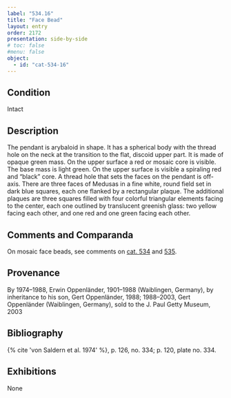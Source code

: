 ```yaml
---
label: "534.16"
title: "Face Bead"
layout: entry
order: 2172
presentation: side-by-side
# toc: false
#menu: false 
object:
  - id: "cat-534-16"
---
```


## Condition

Intact

## Description

The pendant is arybaloid in shape. It has a spherical body with the thread hole on the neck at the transition to the flat, discoid upper part. It is made of opaque green mass. On the upper surface a red or mosaic core is visible. The base mass is light green. On the upper surface is visible a spiraling red and “black” core. A thread hole that sets the faces on the pendant is off-axis. There are three faces of Medusas in a fine white, round field set in dark blue squares, each one flanked by a rectangular plaque. The additional plaques are three squares filled with four colorful triangular elements facing to the center, each one outlined by translucent greenish glass: two yellow facing each other, and one red and one green facing each other.

## Comments and Comparanda

On mosaic face beads, see comments on [cat. 534](/catalogue/cat-534) and [535](/catalogue/cat-535).

## Provenance

By 1974–1988, Erwin Oppenländer, 1901–1988 (Waiblingen, Germany), by inheritance to his son, Gert Oppenländer, 1988; 1988–2003, Gert Oppenländer (Waiblingen, Germany), sold to the J. Paul Getty Museum, 2003

## Bibliography

{% cite 'von Saldern et al. 1974' %}, p. 126, no. 334; p. 120, plate no. 334.

## Exhibitions

None